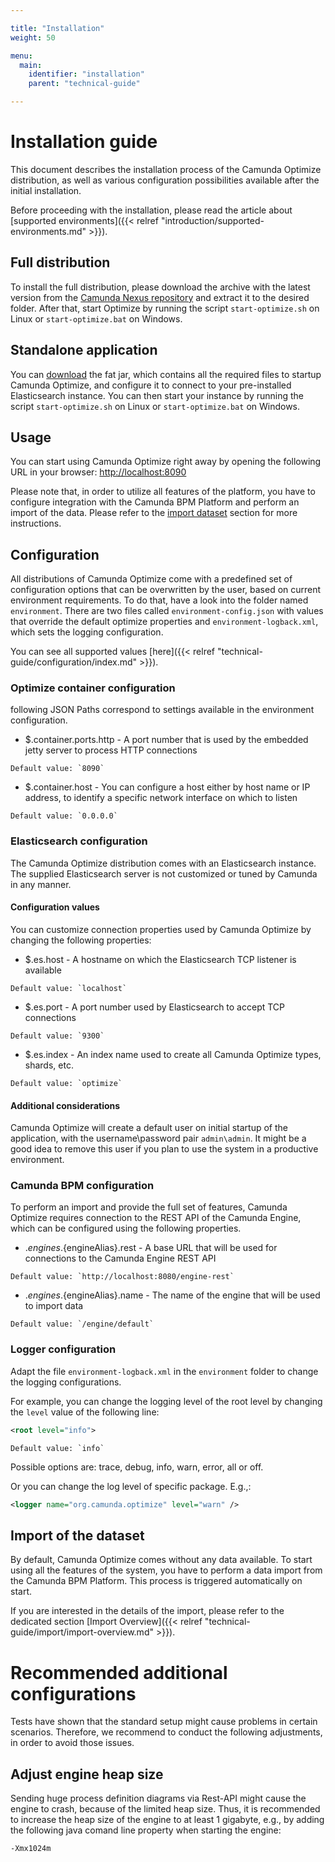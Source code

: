```yaml
---

title: "Installation"
weight: 50

menu:
  main:
    identifier: "installation"
    parent: "technical-guide"

---
```


# Installation guide

This document describes the installation process of the Camunda Optimize distribution, as well as various configuration possibilities available after the initial installation.

Before proceeding with the installation, please read the article about [supported environments]({{< relref "introduction/supported-environments.md" >}}).

## Full distribution

To install the full distribution, please download the archive with the latest version from the [Camunda Nexus repository](https://app.camunda.com/nexus/content/repositories/camunda-optimize/org/camunda/optimize/camunda-optimize/) and extract it to the desired folder. After that, start Optimize by running the script `start-optimize.sh` on Linux or `start-optimize.bat` on Windows.

## Standalone application

You can [download](https://app.camunda.com/nexus/content/repositories/camunda-optimize/org/camunda/optimize/optimize-backend/) the fat jar, which contains all the required files to startup Camunda Optimize, and configure it to connect to your pre-installed Elasticsearch instance. You can then start your instance by running the script `start-optimize.sh` on Linux or `start-optimize.bat` on Windows.

## Usage

You can start using Camunda Optimize right away by opening the following URL in your browser: [http://localhost:8090](http://localhost:8090)

Please note that, in order to utilize all features of the platform, you have to configure integration with the Camunda BPM Platform and perform an import of the data. Please refer to the [import dataset](#import-of-the-dataset) section for more instructions.

## Configuration

All distributions of Camunda Optimize come with a predefined set of configuration options that can be overwritten by the user, based on current environment requirements. To do that, have a look into the folder named `environment`. There are two files called `environment-config.json` with values that override the default optimize properties and `environment-logback.xml`, which sets the logging configuration.

You can see all supported values [here]({{< relref "technical-guide/configuration/index.md" >}}).

### Optimize container configuration

following JSON Paths correspond to settings available in the environment configuration.

* $.container.ports.http - A port number that is used by the embedded jetty server to process HTTP connections
```
Default value: `8090`
```

* $.container.host - You can configure a host either by host name or IP address, to identify a specific network interface on which to listen
```
Default value: `0.0.0.0`
```

### Elasticsearch configuration

The Camunda Optimize distribution comes with an Elasticsearch instance. The supplied Elasticsearch server is not customized or tuned by Camunda in any manner.

#### Configuration values

You can customize connection properties used by Camunda Optimize by changing the following properties:

* $.es.host - A hostname on which the Elasticsearch TCP listener is available
```
Default value: `localhost`
```

* $.es.port - A port number used by Elasticsearch to accept TCP connections
```
Default value: `9300`
```

* $.es.index - An index name used to create all Camunda Optimize types, shards, etc.
```
Default value: `optimize`
```

#### Additional considerations

Camunda Optimize will create a default user on initial startup of the application, with the username\password pair `admin\admin`. It might be a good idea to remove this user if you plan to use the system in a productive environment.

### Camunda BPM configuration

To perform an import and provide the full set of features, Camunda Optimize requires connection to the REST API of the Camunda Engine, which can be configured using the following properties.

* $.engines.${engineAlias}.rest - A base URL that will be used for connections to the Camunda Engine REST API
```
Default value: `http://localhost:8080/engine-rest`
```

* $.engines.${engineAlias}.name - The name of the engine that will be used to import data
```
Default value: `/engine/default`
```

### Logger configuration

Adapt the file `environment-logback.xml` in the `environment` folder to change the logging configurations.

For example, you can change the logging level of the root level by changing the `level` value of the following line:
```xml
<root level="info">
```
```
Default value: `info`
```

Possible options are: trace, debug, info, warn, error, all or off.

Or you can change the log level of specific package. E.g.,:
```xml
<logger name="org.camunda.optimize" level="warn" />
```

## Import of the dataset

By default, Camunda Optimize comes without any data available. To start using all the features of the system, you have to perform a data import from the Camunda BPM Platform. This process is triggered automatically on start.

If you are interested in the details of the import, please refer to the dedicated section [Import Overview]({{< relref "technical-guide/import/import-overview.md" >}}).

# Recommended additional configurations

Tests have shown that the standard setup might cause problems in certain scenarios. Therefore, we recommend to conduct the following adjustments, in order to avoid those issues.

## Adjust engine heap size

Sending huge process definition diagrams via Rest-API might cause the engine to crash, because of the limited heap size. Thus, it is recommended to increase the heap size of the engine to at least 1 gigabyte, e.g., by adding the following java comand line property when starting the engine:
```bash
-Xmx1024m
```
